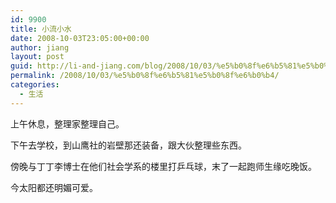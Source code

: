 ```yaml
---
id: 9900
title: 小流小水
date: 2008-10-03T23:05:00+00:00
author: jiang
layout: post
guid: http://li-and-jiang.com/blog/2008/10/03/%e5%b0%8f%e6%b5%81%e5%b0%8f%e6%b0%b4/
permalink: /2008/10/03/%e5%b0%8f%e6%b5%81%e5%b0%8f%e6%b0%b4/
categories:
  - 生活
---
```

上午休息，整理家整理自己。 

下午去学校，到山鹰社的岩壁那还装备，跟大伙整理些东西。 

傍晚与丁丁李博士在他们社会学系的楼里打乒乓球，末了一起跑师生缘吃晚饭。 

今太阳都还明媚可爱。